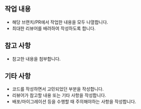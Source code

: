 ## 작업 내용
- 해당 브랜치/PR에서 작업한 내용을 모두 나열합니다.
- 최대한 리뷰어를 배려하여 작성하도록 합니다.

## 참고 사항
- 참고한 내용을 첨부합니다.

## 기타 사항
- 코드를 작성하면서 고민되었던 부분을 작성합니다.
- 리뷰어가 참고할 내용 또는 기타 사항을 작성합니다.
- 배포/마이그레이션 등을 수행할 때 주의해야하는 사항을 작성합니다.
